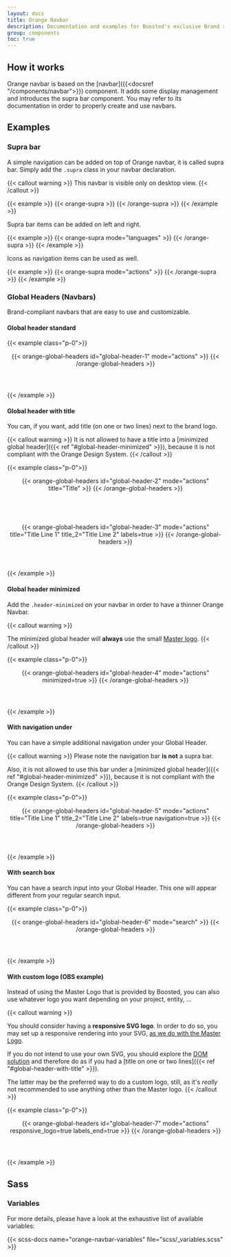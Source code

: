 ```yaml
---
layout: docs
title: Orange Navbar
description: Documentation and examples for Boosted's exclusive Brand responsive navbars.
group: components
toc: true
---
```


## How it works

Orange navbar is based on the [navbar]({{<docsref "/components/navbar">}}) component. It adds some display management and introduces the supra bar component.
You may refer to its documentation in order to properly create and use navbars.

## Examples

### Supra bar

A simple navigation can be added on top of Orange navbar, it is called supra bar. Simply add the `.supra` class in your navbar declaration.

{{< callout warning >}}
This navbar is visible only on desktop view.
{{< /callout >}}

{{< example >}}
{{< orange-supra >}}
{{< /orange-supra >}}
{{< /example >}}

Supra bar items can be added on left and right.

{{< example >}}
{{< orange-supra mode="languages" >}}
{{< /orange-supra >}}
{{< /example >}}

Icons as navigation items can be used as well.

{{< example >}}
{{< orange-supra mode="actions" >}}
{{< /orange-supra >}}
{{< /example >}}

### Global Headers (Navbars)

Brand-compliant navbars that are easy to use and customizable.

#### Global header standard

{{< example class="p-0">}}
<header>
  {{< orange-global-headers id="global-header-1" mode="actions" >}}
  {{< /orange-global-headers >}}
</header>
{{< /example >}}

#### Global header with title

You can, if you want, add title (on one or two lines) next to the brand logo.

{{< callout warning >}}
It is not allowed to have a title into a [minimized global header]({{< ref "#global-header-minimized" >}}), because it is not compliant with the Orange Design System.
{{< /callout >}}

{{< example class="p-0">}}
<!-- On one line -->
<header>
  {{< orange-global-headers id="global-header-2" mode="actions" title="Title" >}}
  {{< /orange-global-headers >}}
</header>
<br>
<!-- On two lines -->
<header>
  {{< orange-global-headers id="global-header-3" mode="actions" title="Title Line 1" title_2="Title Line 2" labels=true >}}
  {{< /orange-global-headers >}}
</header>
{{< /example >}}

#### Global header minimized

Add the `.header-minimized` on your navbar in order to have a thinner Orange Navbar.

{{< callout warning >}}

<!-- TODO: replace /guidelines/logos#orange-logo reference -->

The minimized global header will **always** use the small [Master logo]().
{{< /callout >}}

{{< example class="p-0">}}
<header>
  {{< orange-global-headers id="global-header-4" mode="actions" minimized=true >}}
  {{< /orange-global-headers >}}
</header>
{{< /example >}}

#### With navigation under

You can have a simple additional navigation under your Global Header.

{{< callout warning >}}
Please note the navigation bar **is not** a supra bar.

Also, it is not allowed to use this bar under a [minimized global header]({{< ref "#global-header-minimized" >}}), because it is not compliant with the Orange Design System.
{{< /callout >}}


{{< example class="p-0">}}
<header>
  {{< orange-global-headers id="global-header-5" mode="actions" title="Title Line 1" title_2="Title Line 2" labels=true navigation=true >}}
  {{< /orange-global-headers >}}
</header>
{{< /example >}}

#### With search box

You can have a search input into your Global Header. This one will appear different from your regular search input.

{{< example class="p-0">}}
<header>
  {{< orange-global-headers id="global-header-6" mode="search" >}}
  {{< /orange-global-headers >}}
</header>
{{< /example >}}

#### With custom logo (OBS example)

Instead of using the Master Logo that is provided by Boosted, you can also use whatever logo you want depending on your project, entity, ...

{{< callout warning >}}
<!-- TODO: replace /guidelines/logos#responsive-svg reference -->

You should consider having a **responsive SVG logo**. In order to do so, you may set up a responsive rendering into your SVG, [as we do with the Master Logo]().

<!-- TODO: replace /guidelines/logos#using-semantic-markup reference -->

If you do not intend to use your own SVG, you should explore the [DOM solution]() and therefore do as if you had a [title on one or two lines]({{< ref "#global-header-with-title" >}}).

The latter may be the preferred way to do a custom logo, still, as it's *really* not recommended to use anything other than the Master logo.
{{< /callout >}}

{{< example class="p-0">}}
<header>
  {{< orange-global-headers id="global-header-7" mode="actions" responsive_logo=true labels_end=true >}}
  {{< /orange-global-headers >}}
</header>
{{< /example >}}

## Sass

### Variables

For more details, please have a look at the exhaustive list of available variables:

{{< scss-docs name="orange-navbar-variables" file="scss/_variables.scss" >}}
